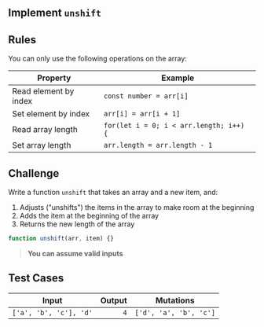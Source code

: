 ## Implement `unshift`

## Rules

You can only use the following operations on the array:

| Property              | Example                                 |
| --------------------- | --------------------------------------- |
| Read element by index | `const number = arr[i]`                 |
| Set element by index  | `arr[i] = arr[i + 1]`                   |
| Read array length     | `for(let i = 0; i < arr.length; i++) {` |
| Set array length      | `arr.length = arr.length - 1`           |

## Challenge

Write a function `unshift` that takes an array and a new item, and:

1. Adjusts ("unshifts") the items in the array to make room at the beginning
1. Adds the item at the beginning of the array
1. Returns the new length of the array

```js
function unshift(arr, item) {}
```

> **You can assume valid inputs**

## Test Cases

| Input                  | Output | Mutations              |
| ---------------------- | -----: | ---------------------- |
| `['a', 'b', 'c'], 'd'` |    `4` | `['d', 'a', 'b', 'c']` |
